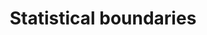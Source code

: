 ---
schema: default
title: Statistical boundaries
organization: 'Lewisham Insight'
notes: Lewisham statistical boundaries and centroids
resources:
  - name: lsoa11_centroids (geojson - longitudes and latitudes) 
    url: >- 
      https://github.com/lb-lewisham/open-data-lewisham/raw/gh-pages/_datasets/data/boundaries/statistical/lbl_lsoa11_centroids.json
    format: geojson
  - name: lsoa11_full (geojson - longitudes and latitudes) 
    url: >- 
      https://github.com/lb-lewisham/open-data-lewisham/raw/gh-pages/_datasets/data/boundaries/statistical/lbl_lsoa11_full.json
    format: geojson
  - name: msoa11_centroids (geojson - longitudes and latitudes) 
    url: >- 
      https://github.com/lb-lewisham/open-data-lewisham/raw/gh-pages/_datasets/data/boundaries/statistical/lbl_msoa11_centroids.
    format: geojson    
  - name: msoa11_full (geojson - longitudes and latitudes) 
    url: >- 
      https://github.com/lb-lewisham/open-data-lewisham/raw/gh-pages/_datasets/data/boundaries/statistical/lbl_msoa11_full.json
    format: geojson
  - name: oa11_centroids (geojson - longitudes and latitudes) 
    url: >- 
      https://github.com/lb-lewisham/open-data-lewisham/raw/gh-pages/_datasets/data/boundaries/statistical/lbl_oa11_centroids.
    format: geojson      
  - name: oa11_full (geojson - longitudes and latitudes) 
    url: >- 
      https://github.com/lb-lewisham/open-data-lewisham/raw/gh-pages/_datasets/data/boundaries/statistical/lbl_oa11_full.json
    format: geojson
license: 'https://www.nationalarchives.gov.uk/doc/open-government-licence/version/3/'
category:
  - Property / Land Records
maintainer: 'Lewisham Insight'
maintainer_email: insight-and-delivery@lewisham.gov.uk
---